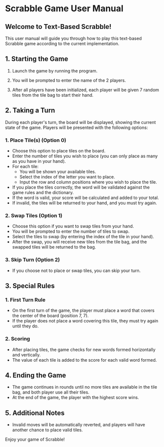 
# Scrabble Game User Manual

## Welcome to Text-Based Scrabble!

This user manual will guide you through how to play this text-based Scrabble game according to the current implementation.

## 1. Starting the Game

1. Launch the game by running the program.

2. You will be prompted to enter the name of the 2 players.

3. After all players have been initialized, each player will be given 7 random tiles from the tile bag to start their hand.

## 2. Taking a Turn

During each player's turn, the board will be displayed, showing the current state of the game. Players will be presented with the following options:

### 1. Place Tile(s) (Option 0)
   - Choose this option to place tiles on the board.
   - Enter the number of tiles you wish to place (you can only place as many as you have in your hand).
   - For each tile:
     - You will be shown your available tiles.
     - Select the index of the letter you want to place.
     - Input the row and column positions where you wish to place the tile.
   - If you place the tiles correctly, the word will be validated against the game rules and the dictionary.
   - If the word is valid, your score will be calculated and added to your total.
   - If invalid, the tiles will be returned to your hand, and you must try again.

### 2. Swap Tiles (Option 1)
   - Choose this option if you want to swap tiles from your hand.
   - You will be prompted to enter the number of tiles to swap.
   - Select the tiles to swap (by entering the index of the tile in your hand).
   - After the swap, you will receive new tiles from the tile bag, and the swapped tiles will be returned to the bag.

### 3. Skip Turn (Option 2)
   - If you choose not to place or swap tiles, you can skip your turn.

## 3. Special Rules

### 1. First Turn Rule
   - On the first turn of the game, the player must place a word that covers the center of the board (position 7, 7).
   - If the player does not place a word covering this tile, they must try again until they do.

### 2. Scoring
   - After placing tiles, the game checks for new words formed horizontally and vertically.
   - The value of each tile is added to the score for each valid word formed.

## 4. Ending the Game

- The game continues in rounds until no more tiles are available in the tile bag, and both player use all their tiles.
- At the end of the game, the player with the highest score wins.

## 5. Additional Notes

- Invalid moves will be automatically reverted, and players will have another chance to place valid tiles.

Enjoy your game of Scrabble!
